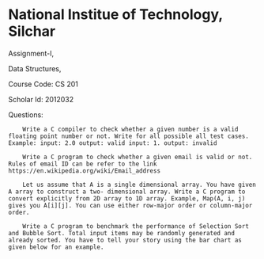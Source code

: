 # National Institue of Technology, Silchar
Assignment-I,

Data Structures,

Course Code: CS 201

Scholar Id: 2012032

Questions:

        Write a C compiler to check whether a given number is a valid floating point number or not. Write for all possible all test cases. Example: input: 2.0 output: valid input: 1. output: invalid

        Write a C program to check whether a given email is valid or not. Rules of email ID can be refer to the link https://en.wikipedia.org/wiki/Email_address

        Let us assume that A is a single dimensional array. You have given A array to construct a two- dimensional array. Write a C program to convert explicitly from 2D array to 1D array. Example, Map(A, i, j) gives you A[i][j]. You can use either row-major order or column-major order.

        Write a C program to benchmark the performance of Selection Sort and Bubble Sort. Total input items may be randomly generated and already sorted. You have to tell your story using the bar chart as given below for an example.

